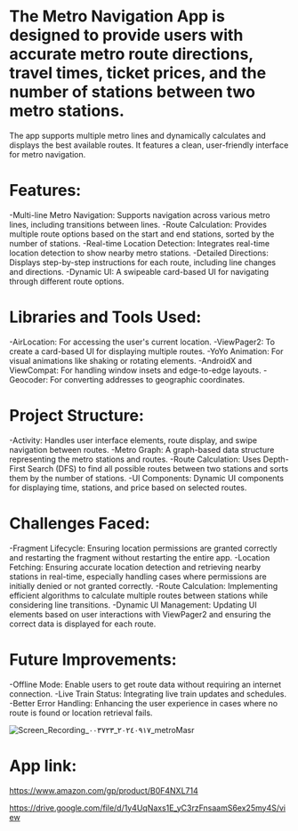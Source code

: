 # The Metro Navigation App is designed to provide users with accurate metro route directions, travel times, ticket prices, and the number of stations between two metro stations.
The app supports multiple metro lines and dynamically calculates and displays the best available routes. It features a clean, user-friendly interface for metro navigation.

# Features:
-Multi-line Metro Navigation: Supports navigation across various metro lines, including transitions between lines.
-Route Calculation: Provides multiple route options based on the start and end stations, sorted by the number of stations.
-Real-time Location Detection: Integrates real-time location detection to show nearby metro stations.
-Detailed Directions: Displays step-by-step instructions for each route, including line changes and directions.
-Dynamic UI: A swipeable card-based UI for navigating through different route options.

# Libraries and Tools Used:
-AirLocation: For accessing the user's current location.
-ViewPager2: To create a card-based UI for displaying multiple routes.
-YoYo Animation: For visual animations like shaking or rotating elements.
-AndroidX and ViewCompat: For handling window insets and edge-to-edge layouts.
-Geocoder: For converting addresses to geographic coordinates.

# Project Structure:
-Activity: Handles user interface elements, route display, and swipe navigation between routes.
-Metro Graph: A graph-based data structure representing the metro stations and routes.
-Route Calculation: Uses Depth-First Search (DFS) to find all possible routes between two stations and sorts them by the number of stations.
-UI Components: Dynamic UI components for displaying time, stations, and price based on selected routes.

# Challenges Faced:
-Fragment Lifecycle: Ensuring location permissions are granted correctly and restarting the fragment without restarting the entire app.
-Location Fetching: Ensuring accurate location detection and retrieving nearby stations in real-time, especially handling cases where permissions are initially denied or not granted correctly.
-Route Calculation: Implementing efficient algorithms to calculate multiple routes between stations while considering line transitions.
-Dynamic UI Management: Updating UI elements based on user interactions with ViewPager2 and ensuring the correct data is displayed for each route.

# Future Improvements:
-Offline Mode: Enable users to get route data without requiring an internet connection.
-Live Train Status: Integrating live train updates and schedules.
-Better Error Handling: Enhancing the user experience in cases where no route is found or location retrieval fails.


![Screen_Recording_٢٠٢٤٠٩١٧_٠٠٣٧٢٣_metroMasr](https://github.com/user-attachments/assets/90b3c898-2f61-47cb-9de2-204e2e360f40)

# App link:
https://www.amazon.com/gp/product/B0F4NXL714

https://drive.google.com/file/d/1y4UqNaxs1E_yC3rzFnsaamS6ex25my4S/view
